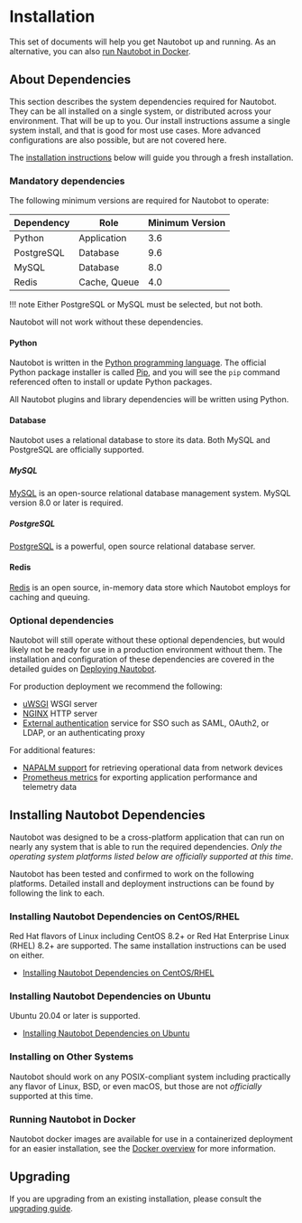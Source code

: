 # Installation

This set of documents will help you get Nautobot up and running.  As an alternative, you can also [run Nautobot in Docker](../docker).

## About Dependencies

This section describes the system dependencies required for Nautobot. They can be all installed on a single system, or distributed across your environment. That will be up to you. Our install instructions assume a single system install, and that is good for most use cases. More advanced configurations are also possible, but are not covered here.

The [installation instructions](#installing-nautobot-dependencies) below will guide you through a fresh installation.

### Mandatory dependencies

The following minimum versions are required for Nautobot to operate:

| Dependency | Role         | Minimum Version |
|------------|--------------|-----------------|
| Python     | Application  | 3.6             |
| PostgreSQL | Database     | 9.6             |
| MySQL      | Database     | 8.0             |
| Redis      | Cache, Queue | 4.0             |

!!! note
    Either PostgreSQL or MySQL must be selected, but not both.

Nautobot will not work without these dependencies.

#### Python

Nautobot is written in the [Python programming language](https://www.python.org/). The official Python package installer is called [Pip](https://pip.pypa.io/en/stable/), and you will see the `pip` command referenced often to install or
update Python packages.

All Nautobot plugins and library dependencies will be written using Python.

#### Database

Nautobot uses a relational database to store its data. Both MySQL and PostgreSQL are officially supported.

##### MySQL

[MySQL](https://mysql.com) is an open-source relational database management system. MySQL version 8.0 or later is required.

##### PostgreSQL

[PostgreSQL](https://www.postgresql.org) is a powerful, open source relational database server.

#### Redis

[Redis](https://redis.io/) is an open source, in-memory data store which Nautobot employs for caching and queuing.

### Optional dependencies

Nautobot will still operate without these optional dependencies, but would likely not be ready for use in a production
environment without them. The installation and configuration of these dependencies are covered in the detailed guides on [Deploying Nautobot](deploying-nautobot).

For production deployment we recommend the following:

- [uWSGI](https://uwsgi-docs.readthedocs.io/en/latest/) WSGI server
- [NGINX](https://www.nginx.com/resources/wiki/) HTTP server
- [External authentication](external-authentication) service for SSO such as SAML, OAuth2, or LDAP, or an authenticating proxy

For additional features:

- [NAPALM support](../additional-features/napalm) for retrieving operational data from network devices
- [Prometheus metrics](../additional-features/prometheus-metrics) for exporting application performance and telemetry data

## Installing Nautobot Dependencies

Nautobot was designed to be a cross-platform application that can run on nearly any system that is able to run the
required dependencies. *Only the operating system platforms listed below are officially supported at this time*.

Nautobot has been tested and confirmed to work on the following platforms. Detailed install and deployment instructions
can be found by following the link to each.

### Installing Nautobot Dependencies on CentOS/RHEL

Red Hat flavors of Linux including CentOS 8.2+ or Red Hat Enterprise Linux (RHEL) 8.2+ are supported. The same installation instructions can be used on either.

- [Installing Nautobot Dependencies on CentOS/RHEL](centos)

### Installing Nautobot Dependencies on Ubuntu

Ubuntu 20.04 or later is supported.

- [Installing Nautobot Dependencies on Ubuntu](ubuntu)

### Installing on Other Systems

Nautobot should work on any POSIX-compliant system including practically any flavor of Linux, BSD, or even macOS, but those are not *officially* supported at this time.

### Running Nautobot in Docker

Nautobot docker images are available for use in a containerized deployment for an easier installation, see the [Docker overview](../docker) for more information.

## Upgrading

If you are upgrading from an existing installation, please consult the [upgrading guide](upgrading.md).

